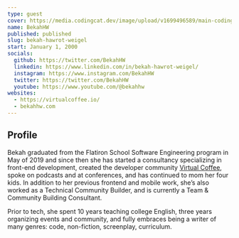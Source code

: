 ```yaml
---
type: guest
cover: https://media.codingcat.dev/image/upload/v1699496589/main-codingcatdev-photo/podcast-guest/Bekah-Weigel.png
name: BekahHW
published: published
slug: bekah-hawrot-weigel
start: January 1, 2000
socials:
  github: https://twitter.com/BekahHW
  linkedin: https://www.linkedin.com/in/bekah-hawrot-weigel/
  instagram: https://www.instagram.com/BekahHW
  twitter: https://twitter.com/BekahHW
  youtube: https://www.youtube.com/@bekahhw
websites:
  - https://virtualcoffee.io/
  - bekahhw.com
---
```


## Profile

Bekah graduated from the Flatiron School Software Engineering program in May of 2019 and since then she has started a consultancy specializing in front-end development, created the developer community [Virtual Coffee](https://virtualcoffee.io/), spoke on podcasts and at conferences, and has continued to mom her four kids. In addition to her previous frontend and mobile work, she’s also worked as a Technical Community Builder, and is currently a Team & Community Building Consultant.

Prior to tech, she spent 10 years teaching college English, three years organizing events and community, and fully embraces being a writer of many genres: code, non-fiction, screenplay, curriculum.

